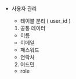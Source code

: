 * 사용자 관리
  - 테이블 분리 ( user_id )

  1. 공통 데이터
    - 이름
    - 이메일
    - 패스워드
    - 연락처
  2. 어드민
    - role
    
